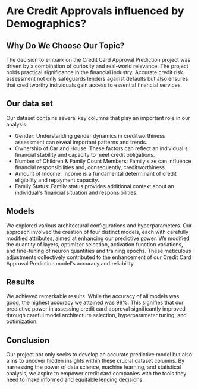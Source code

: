# Are Credit Approvals influenced by Demographics?

## Why Do We Choose Our Topic?
The decision to embark on the Credit Card Approval Prediction project was driven by a combination of curiosity and real-world relevance. The project holds practical significance in the financial industry. Accurate credit risk assessment not only safeguards lenders against defaults but also ensures that creditworthy individuals gain access to essential financial services.
## Our data set
Our dataset contains several key columns that play an important role in our analysis:
- Gender: Understanding gender dynamics in creditworthiness assessment can reveal important patterns and trends.
- Ownership of Car and House: These factors can reflect an individual's financial stability and capacity to meet credit obligations.
- Number of Children & Family Count Members: Family size can influence financial responsibilities and, consequently, creditworthiness.
- Amount of Income: Income is a fundamental determinant of credit eligibility and repayment capacity.
- Family Status: Family status provides additional context about an individual's financial situation and responsibilities.
## Models
We explored various architectural configurations and hyperparameters. Our approach involved the creation of four distinct models, each with carefully modified attributes, aimed at enhancing our predictive power. 
We modified the quantity of layers, optimizer selection, activation function variations, and fine-tuning of neuron quantities and training epochs. These meticulous adjustments collectively contributed to the enhancement of our Credit Card Approval Prediction model's accuracy and reliability.
## Results
We achieved remarkable results. While the accuracy of all models was good, the highest accuracy we attained was 98%. This signifies that our predictive power in assessing credit card approval significantly improved through careful model architecture selection, hyperparameter tuning, and optimization.
## Conclusion
Our project not only seeks to develop an accurate predictive model but also aims to uncover hidden insights within these crucial dataset columns. By harnessing the power of data science, machine learning, and statistical analysis, we aspire to empower credit card companies with the tools they need to make informed and equitable lending decisions. 
